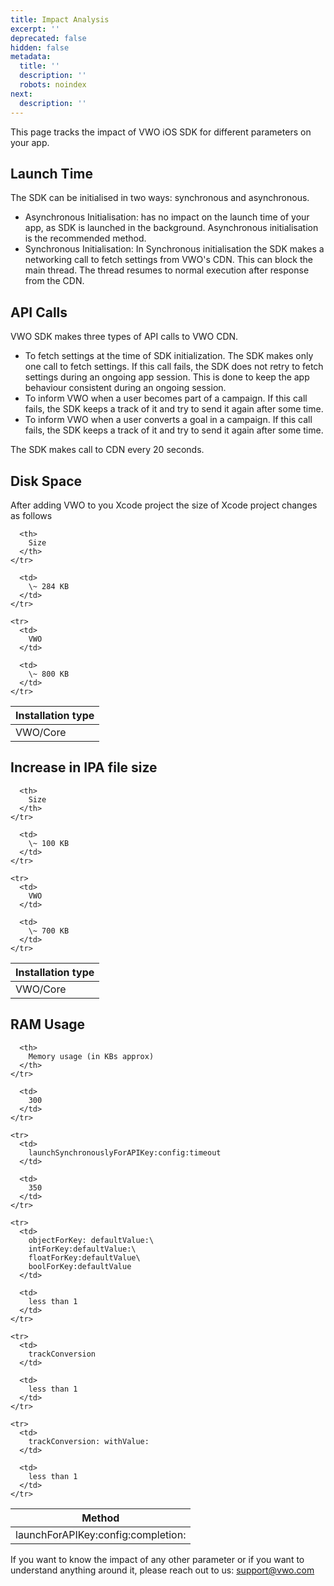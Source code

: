 ```yaml
---
title: Impact Analysis
excerpt: ''
deprecated: false
hidden: false
metadata:
  title: ''
  description: ''
  robots: noindex
next:
  description: ''
---
```

This page tracks the impact of VWO iOS SDK for different parameters on your app.

## Launch Time

The SDK can be initialised in two ways: synchronous and asynchronous.

* Asynchronous Initialisation: has no impact on the launch time of your app, as SDK is launched in the background. Asynchronous initialisation is the recommended method.
* Synchronous Initialisation: In Synchronous initialisation the SDK makes a networking call to fetch settings from VWO's CDN. This can block the main thread. The thread resumes to normal execution after response from the CDN.

## API Calls

VWO SDK makes three types of API calls to VWO CDN. 

* To fetch settings at the time of SDK initialization. The SDK makes only one call to fetch settings. If this call fails, the SDK does not retry to fetch settings during an ongoing app session. This is done to keep the app behaviour consistent during an ongoing session.
* To inform VWO when a user becomes part of a campaign. If this call fails, the SDK keeps a track of it and try to send it again after some time.
* To inform VWO when a user converts a goal in a campaign.  If this call fails, the SDK keeps a track of it and try to send it again after some time.

The SDK makes call to CDN every 20 seconds.

## Disk Space

After adding VWO to you Xcode project the size of Xcode project changes as follows

<Table align={["left","left"]}>
  <thead>
    <tr>
      <th>
        Installation type
      </th>

      <th>
        Size
      </th>
    </tr>
  </thead>

  <tbody>
    <tr>
      <td>
        VWO/Core
      </td>

      <td>
        \~ 284 KB
      </td>
    </tr>

    <tr>
      <td>
        VWO
      </td>

      <td>
        \~ 800 KB
      </td>
    </tr>
  </tbody>
</Table>

## Increase in IPA file size

<Table align={["left","left"]}>
  <thead>
    <tr>
      <th>
        Installation type
      </th>

      <th>
        Size
      </th>
    </tr>
  </thead>

  <tbody>
    <tr>
      <td>
        VWO/Core
      </td>

      <td>
        \~ 100 KB
      </td>
    </tr>

    <tr>
      <td>
        VWO
      </td>

      <td>
        \~ 700 KB
      </td>
    </tr>
  </tbody>
</Table>

## RAM Usage

<Table align={["left","left"]}>
  <thead>
    <tr>
      <th>
        Method
      </th>

      <th>
        Memory usage (in KBs approx)
      </th>
    </tr>
  </thead>

  <tbody>
    <tr>
      <td>
        launchForAPIKey:config:completion:
      </td>

      <td>
        300
      </td>
    </tr>

    <tr>
      <td>
        launchSynchronouslyForAPIKey:config:timeout
      </td>

      <td>
        350
      </td>
    </tr>

    <tr>
      <td>
        objectForKey: defaultValue:\
        intForKey:defaultValue:\
        floatForKey:defaultValue\
        boolForKey:defaultValue
      </td>

      <td>
        less than 1
      </td>
    </tr>

    <tr>
      <td>
        trackConversion
      </td>

      <td>
        less than 1
      </td>
    </tr>

    <tr>
      <td>
        trackConversion: withValue:
      </td>

      <td>
        less than 1
      </td>
    </tr>
  </tbody>
</Table>

If you want to know the impact of any other parameter or if you want to understand anything around it, please reach out to us: [support@vwo.com](mailto:support@vwo.com)
